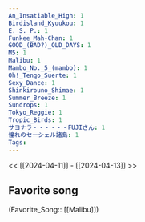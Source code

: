 ```yaml
---
An_Insatiable_High: 1
Birdisland_Kyuukou: 1
E._S._P.: 1
Funkee_Mah‐Chan: 1
GOOD_(BAD?)_OLD_DAYS: 1
M5: 1
Malibu: 1
Mambo_No._5_(mambo): 1
Oh!_Tengo_Suerte: 1
Sexy_Dance: 1
Shinkirouno_Shimae: 1
Summer_Breeze: 1
Sundrops: 1
Tokyo_Reggie: 1
Tropic_Birds: 1
サヨナラ・・・・・・FUJIさん: 1
憧れのセーシェル諸島: 1
Tags: 
---
```

 << [[2024-04-11]] - [[2024-04-13]] >> 
## Favorite song
(Favorite_Song:: [[Malibu]])
